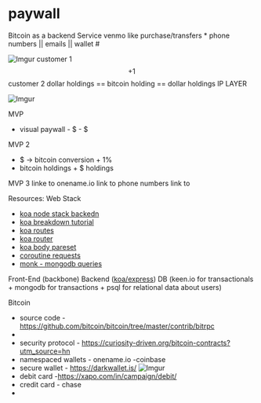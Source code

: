 paywall
=======

Bitcoin as a backend Service
venmo like purchase/transfers * phone numbers || emails || wallet #


![Imgur](http://i.imgur.com/9EbdA6E.png)
customer 1  $$ + 1% -->   bitcoin   -->  $$ customer 2
          dollar holdings ==  bitcoin holding == dollar holdings
                    IP LAYER
          

![Imgur](http://i.imgur.com/ilLKhmP.png)

MVP

- visual paywall - $ - $ 

MVP 2
- $ -> bitcoin conversion + 1%
- bitcoin holdings + $ holdings


MVP 3
linke to onename.io
link to phone numbers
link to 



Resources:
Web Stack
- [koa node stack backedn](https://github.com/koajs/examples)
- [koa breakdown tutorial](http://strongloop.com/strongblog/node-js-express-introduction-koa-js-zone/)
- [koa routes](https://github.com/koajs/route)
- [koa router](https://github.com/alexmingoia/koa-router)
- [koa body pareset](https://github.com/thomseddon/koa-body-parser)
- [coroutine requests](https://github.com/leukhin/co-request)
- [monk - mongodb queries](https://github.com/LearnBoost/monk)

Front-End (backbone)
Backend ([koa/express](https://github.com/koajs/examples))
DB (keen.io for transactionals + mongodb for transactions + psql for relational data about users)



Bitcoin
- source code - https://github.com/bitcoin/bitcoin/tree/master/contrib/bitrpc
- 
- security protocol - https://curiosity-driven.org/bitcoin-contracts?utm_source=hn
- namespaced wallets - onename.io
-coinbase
- secure wallet - https://darkwallet.is/
![Imgur](http://i.imgur.com/ziJGfWW.png)
- debit card -https://xapo.com/in/campaign/debit/
- credit card - chase
- 
